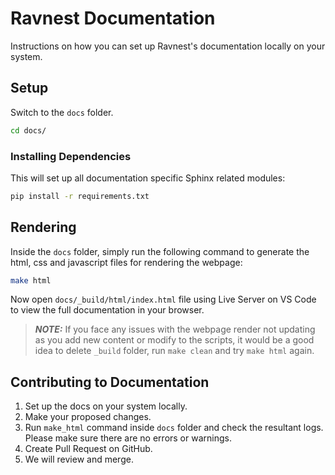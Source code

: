 # Ravnest Documentation

Instructions on how you can set up Ravnest's documentation locally on your system.

## Setup

Switch to the ```docs``` folder.

```bash
cd docs/
```

### Installing Dependencies

This will set up all documentation specific Sphinx related modules:

```bash
pip install -r requirements.txt
```

## Rendering

Inside the ```docs``` folder, simply run the following command to generate the html, css and javascript files for rendering the webpage:

```bash
make html
```

Now open ```docs/_build/html/index.html``` file using Live Server on VS Code to view the full documentation in your browser.

> **_NOTE:_**  If you face any issues with the webpage render not updating as you add new content or modify to the scripts, it would be a good idea to delete ```_build``` folder, run ```make clean``` and try ```make html``` again.

## Contributing to Documentation

1. Set up the docs on your system locally.
2. Make your proposed changes.
3. Run ```make_html``` command inside ```docs``` folder and check the resultant logs. Please make sure there are no errors or warnings.
4. Create Pull Request on GitHub. 
5. We will review and merge.





